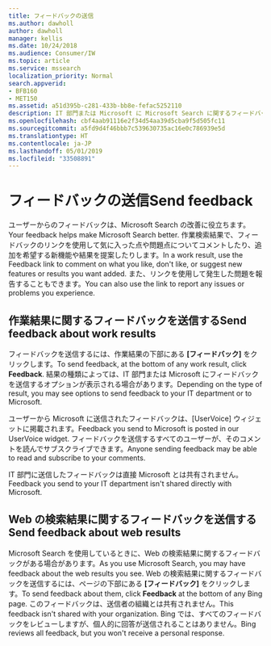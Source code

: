 ```yaml
---
title: フィードバックの送信
ms.author: dawholl
author: dawholl
manager: kellis
ms.date: 10/24/2018
ms.audience: Consumer/IW
ms.topic: article
ms.service: mssearch
localization_priority: Normal
search.appverid:
- BFB160
- MET150
ms.assetid: a51d395b-c281-433b-bb8e-fefac5252110
description: IT 部門または Microsoft に Microsoft Search に関するフィードバックおよびコメントを送信します
ms.openlocfilehash: cbf4aab91116e2f34d54aa39d5cba9f5d505fc11
ms.sourcegitcommit: a5fd9d4f46bbb7c539630735ac16e0c786939e5d
ms.translationtype: HT
ms.contentlocale: ja-JP
ms.lasthandoff: 05/01/2019
ms.locfileid: "33508891"
---
```

# <a name="send-feedback"></a><span data-ttu-id="5b7b6-103">フィードバックの送信</span><span class="sxs-lookup"><span data-stu-id="5b7b6-103">Send feedback</span></span>

<span data-ttu-id="5b7b6-104">ユーザーからのフィードバックは、Microsoft Search の改善に役立ちます。</span><span class="sxs-lookup"><span data-stu-id="5b7b6-104">Your feedback helps make Microsoft Search better.</span></span> <span data-ttu-id="5b7b6-105">作業検索結果で、フィードバックのリンクを使用して気に入った点や問題点についてコメントしたり、追加を希望する新機能や結果を提案したりします。</span><span class="sxs-lookup"><span data-stu-id="5b7b6-105">In a work result, use the Feedback link to comment on what you like, don't like, or suggest new features or results you want added.</span></span> <span data-ttu-id="5b7b6-106">また、リンクを使用して発生した問題を報告することもできます。</span><span class="sxs-lookup"><span data-stu-id="5b7b6-106">You can also use the link to report any issues or problems you experience.</span></span>
  
## <a name="send-feedback-about-work-results"></a><span data-ttu-id="5b7b6-107">作業結果に関するフィードバックを送信する</span><span class="sxs-lookup"><span data-stu-id="5b7b6-107">Send feedback about work results</span></span>

<span data-ttu-id="5b7b6-108">フィードバックを送信するには、作業結果の下部にある **[フィードバック]** をクリックします。</span><span class="sxs-lookup"><span data-stu-id="5b7b6-108">To send feedback, at the bottom of any work result, click **Feedback**.</span></span> <span data-ttu-id="5b7b6-109">結果の種類によっては、IT 部門または Microsoft にフィードバックを送信するオプションが表示される場合があります。</span><span class="sxs-lookup"><span data-stu-id="5b7b6-109">Depending on the type of result, you may see options to send feedback to your IT department or to Microsoft.</span></span>
  
<span data-ttu-id="5b7b6-110">ユーザーから Microsoft に送信されたフィードバックは、[UserVoice] ウィジェットに掲載されます。</span><span class="sxs-lookup"><span data-stu-id="5b7b6-110">Feedback you send to Microsoft is posted in our UserVoice widget.</span></span> <span data-ttu-id="5b7b6-111">フィードバックを送信するすべてのユーザーが、そのコメントを読んでサブスクライブできます。</span><span class="sxs-lookup"><span data-stu-id="5b7b6-111">Anyone sending feedback may be able to read and subscribe to your comments.</span></span>
  
<span data-ttu-id="5b7b6-112">IT 部門に送信したフィードバックは直接 Microsoft とは共有されません。</span><span class="sxs-lookup"><span data-stu-id="5b7b6-112">Feedback you send to your IT department isn't shared directly with Microsoft.</span></span>
  
## <a name="send-feedback-about-web-results"></a><span data-ttu-id="5b7b6-113">Web の検索結果に関するフィードバックを送信する</span><span class="sxs-lookup"><span data-stu-id="5b7b6-113">Send feedback about web results</span></span>

<span data-ttu-id="5b7b6-114">Microsoft Search を使用しているときに、Web の検索結果に関するフィードバックがある場合があります。</span><span class="sxs-lookup"><span data-stu-id="5b7b6-114">As you use Microsoft Search, you may have feedback about the web results you see.</span></span> <span data-ttu-id="5b7b6-115">Web の検索結果に関するフィードバックを送信するには、ページの下部にある **[フィードバック]** をクリックします。</span><span class="sxs-lookup"><span data-stu-id="5b7b6-115">To send feedback about them, click **Feedback** at the bottom of any Bing page.</span></span> <span data-ttu-id="5b7b6-116">このフィードバックは、送信者の組織とは共有されません。</span><span class="sxs-lookup"><span data-stu-id="5b7b6-116">This feedback isn't shared with your organization.</span></span> <span data-ttu-id="5b7b6-117">Bing では、すべてのフィードバックをレビューしますが、個人的に回答が送信されることはありません。</span><span class="sxs-lookup"><span data-stu-id="5b7b6-117">Bing reviews all feedback, but you won't receive a personal response.</span></span> 

  


